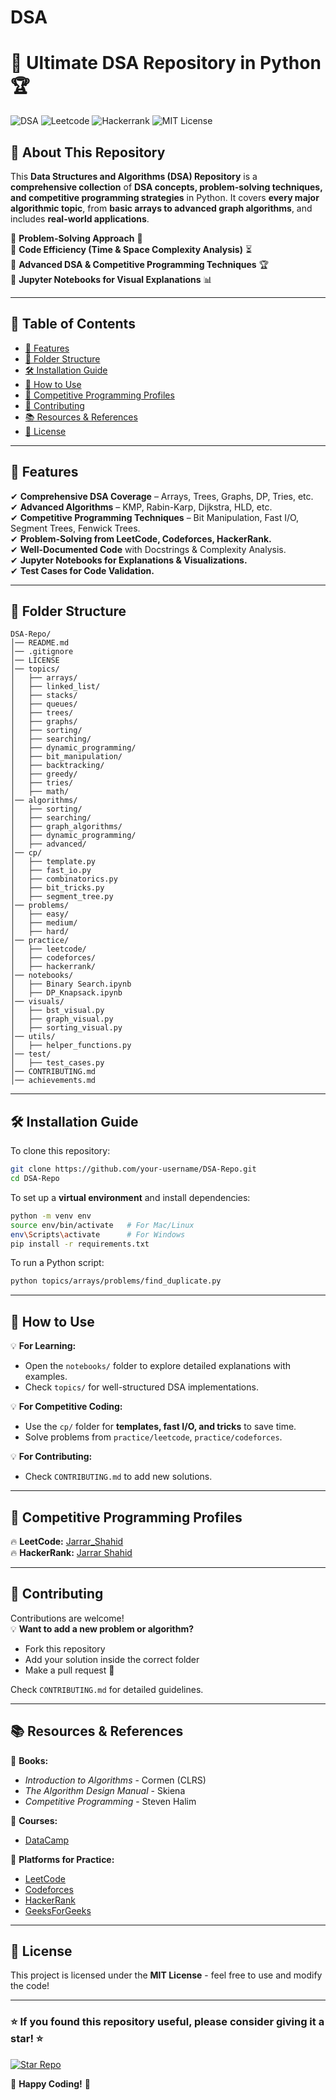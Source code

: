 # DSA
# 🚀 Ultimate DSA Repository in Python 🏆

![DSA](https://img.shields.io/badge/Data%20Structures%20%26%20Algorithms-Python-blue.svg)
![Leetcode](https://img.shields.io/badge/LeetCode-Solutions-yellow)
![Hackerrank](https://img.shields.io/badge/HackerRank-Solutions-green)
![MIT License](https://img.shields.io/badge/License-MIT-brightgreen)

## 📌 About This Repository

This **Data Structures and Algorithms (DSA) Repository** is a **comprehensive collection** of **DSA concepts, problem-solving techniques, and competitive programming strategies** in Python. It covers **every major algorithmic topic**, from **basic arrays to advanced graph algorithms**, and includes **real-world applications**.

🔹 **Problem-Solving Approach** 📖  
🔹 **Code Efficiency (Time & Space Complexity Analysis)** ⏳  
🔹 **Advanced DSA & Competitive Programming Techniques** 🏆  
🔹 **Jupyter Notebooks for Visual Explanations** 📊  

---

## 📜 Table of Contents

- [🔹 Features](#-features)
- [📂 Folder Structure](#-folder-structure)
- [🛠 Installation Guide](#-installation-guide)
- [📖 How to Use](#-how-to-use)
- [🎯 Competitive Programming Profiles](#-competitive-programming-profiles)
- [🤝 Contributing](#-contributing)
- [📚 Resources & References](#-resources--references)
- [📄 License](#-license)

---

## 🔹 **Features**
✔ **Comprehensive DSA Coverage** – Arrays, Trees, Graphs, DP, Tries, etc.  
✔ **Advanced Algorithms** – KMP, Rabin-Karp, Dijkstra, HLD, etc.  
✔ **Competitive Programming Techniques** – Bit Manipulation, Fast I/O, Segment Trees, Fenwick Trees.  
✔ **Problem-Solving from LeetCode, Codeforces, HackerRank.**  
✔ **Well-Documented Code** with Docstrings & Complexity Analysis.  
✔ **Jupyter Notebooks for Explanations & Visualizations.**  
✔ **Test Cases for Code Validation.**  

---

## 📂 **Folder Structure**
```
DSA-Repo/
│── README.md
│── .gitignore
│── LICENSE
│── topics/
│   ├── arrays/
│   ├── linked_list/
│   ├── stacks/
│   ├── queues/
│   ├── trees/
│   ├── graphs/
│   ├── sorting/
│   ├── searching/
│   ├── dynamic_programming/
│   ├── bit_manipulation/
│   ├── backtracking/
│   ├── greedy/
│   ├── tries/
│   ├── math/
│── algorithms/
│   ├── sorting/
│   ├── searching/
│   ├── graph_algorithms/
│   ├── dynamic_programming/
│   ├── advanced/
│── cp/
│   ├── template.py
│   ├── fast_io.py
│   ├── combinatorics.py
│   ├── bit_tricks.py
│   ├── segment_tree.py
│── problems/
│   ├── easy/
│   ├── medium/
│   ├── hard/
│── practice/
│   ├── leetcode/
│   ├── codeforces/
│   ├── hackerrank/
│── notebooks/
│   ├── Binary Search.ipynb
│   ├── DP_Knapsack.ipynb
│── visuals/
│   ├── bst_visual.py
│   ├── graph_visual.py
│   ├── sorting_visual.py
│── utils/
│   ├── helper_functions.py
│── test/
│   ├── test_cases.py
│── CONTRIBUTING.md
│── achievements.md
```

---

## 🛠 **Installation Guide**
To clone this repository:
```bash
git clone https://github.com/your-username/DSA-Repo.git
cd DSA-Repo
```

To set up a **virtual environment** and install dependencies:
```bash
python -m venv env
source env/bin/activate   # For Mac/Linux
env\Scripts\activate      # For Windows
pip install -r requirements.txt
```

To run a Python script:
```bash
python topics/arrays/problems/find_duplicate.py
```

---

## 📖 **How to Use**
💡 **For Learning:**  
- Open the `notebooks/` folder to explore detailed explanations with examples.  
- Check `topics/` for well-structured DSA implementations.  

💡 **For Competitive Coding:**  
- Use the `cp/` folder for **templates, fast I/O, and tricks** to save time.  
- Solve problems from `practice/leetcode`, `practice/codeforces`.  

💡 **For Contributing:**  
- Check `CONTRIBUTING.md` to add new solutions.  

---

## 🎯 **Competitive Programming Profiles**
🔥 **LeetCode:** [Jarrar_Shahid](https://leetcode.com/u/Jarrar_Shahid/)   
🔥 **HackerRank:** [Jarrar Shahid](https://www.hackerrank.com/profile/jarrarshahid)   

---

## 🤝 **Contributing**
Contributions are welcome!  
💡 **Want to add a new problem or algorithm?**  
- Fork this repository  
- Add your solution inside the correct folder  
- Make a pull request 🚀  

Check `CONTRIBUTING.md` for detailed guidelines.  

---

## 📚 **Resources & References**
📌 **Books:**  
- *Introduction to Algorithms* - Cormen (CLRS)  
- *The Algorithm Design Manual* - Skiena  
- *Competitive Programming* - Steven Halim  

📌 **Courses:**  
- [DataCamp](https://app.datacamp.com/learn/courses/data-structures-and-algorithms-in-python)  

📌 **Platforms for Practice:**  
- [LeetCode](https://leetcode.com/)  
- [Codeforces](https://codeforces.com/)  
- [HackerRank](https://www.hackerrank.com/)  
- [GeeksForGeeks](https://www.geeksforgeeks.org/)  

---

## 📄 **License**
This project is licensed under the **MIT License** - feel free to use and modify the code!  

---

### ⭐ **If you found this repository useful, please consider giving it a star!** ⭐  

[![Star Repo](https://img.shields.io/github/stars/your-username/DSA-Repo.svg?style=social)](https://github.com/your-username/DSA-Repo/stargazers)

🚀 **Happy Coding!** 🎯

 
 

